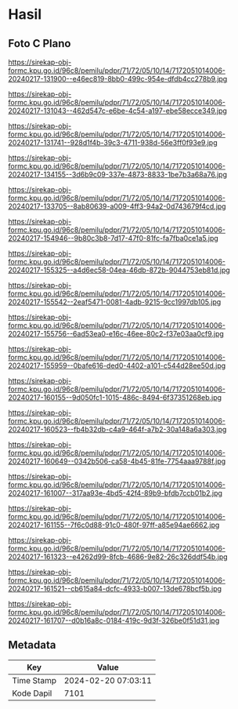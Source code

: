 # Hasil

## Foto C Plano

https://sirekap-obj-formc.kpu.go.id/96c8/pemilu/pdpr/71/72/05/10/14/7172051014006-20240217-131900--e46ec819-8bb0-499c-954e-dfdb4cc278b9.jpg

https://sirekap-obj-formc.kpu.go.id/96c8/pemilu/pdpr/71/72/05/10/14/7172051014006-20240217-131043--462d547c-e6be-4c54-a197-ebe58ecce349.jpg

https://sirekap-obj-formc.kpu.go.id/96c8/pemilu/pdpr/71/72/05/10/14/7172051014006-20240217-131741--928d1f4b-39c3-4711-938d-56e3ff0f93e9.jpg

https://sirekap-obj-formc.kpu.go.id/96c8/pemilu/pdpr/71/72/05/10/14/7172051014006-20240217-134155--3d6b9c09-337e-4873-8833-1be7b3a68a76.jpg

https://sirekap-obj-formc.kpu.go.id/96c8/pemilu/pdpr/71/72/05/10/14/7172051014006-20240217-133705--8ab80639-a009-4ff3-94a2-0d743679f4cd.jpg

https://sirekap-obj-formc.kpu.go.id/96c8/pemilu/pdpr/71/72/05/10/14/7172051014006-20240217-154946--9b80c3b8-7d17-47f0-81fc-fa7fba0ce1a5.jpg

https://sirekap-obj-formc.kpu.go.id/96c8/pemilu/pdpr/71/72/05/10/14/7172051014006-20240217-155325--a4d6ec58-04ea-46db-872b-9044753eb81d.jpg

https://sirekap-obj-formc.kpu.go.id/96c8/pemilu/pdpr/71/72/05/10/14/7172051014006-20240217-155542--2eaf5471-0081-4adb-9215-9cc1997db105.jpg

https://sirekap-obj-formc.kpu.go.id/96c8/pemilu/pdpr/71/72/05/10/14/7172051014006-20240217-155756--6ad53ea0-e16c-46ee-80c2-f37e03aa0cf9.jpg

https://sirekap-obj-formc.kpu.go.id/96c8/pemilu/pdpr/71/72/05/10/14/7172051014006-20240217-155959--0bafe616-ded0-4402-a101-c544d28ee50d.jpg

https://sirekap-obj-formc.kpu.go.id/96c8/pemilu/pdpr/71/72/05/10/14/7172051014006-20240217-160155--9d050fc1-1015-486c-8494-6f37351268eb.jpg

https://sirekap-obj-formc.kpu.go.id/96c8/pemilu/pdpr/71/72/05/10/14/7172051014006-20240217-160523--fb4b32db-c4a9-464f-a7b2-30a148a6a303.jpg

https://sirekap-obj-formc.kpu.go.id/96c8/pemilu/pdpr/71/72/05/10/14/7172051014006-20240217-160649--0342b506-ca58-4b45-81fe-7754aaa9788f.jpg

https://sirekap-obj-formc.kpu.go.id/96c8/pemilu/pdpr/71/72/05/10/14/7172051014006-20240217-161007--317aa93e-4bd5-42f4-89b9-bfdb7ccb01b2.jpg

https://sirekap-obj-formc.kpu.go.id/96c8/pemilu/pdpr/71/72/05/10/14/7172051014006-20240217-161155--7f6c0d88-91c0-480f-97ff-a85e94ae6662.jpg

https://sirekap-obj-formc.kpu.go.id/96c8/pemilu/pdpr/71/72/05/10/14/7172051014006-20240217-161323--e4262d99-8fcb-4686-9e82-26c326ddf54b.jpg

https://sirekap-obj-formc.kpu.go.id/96c8/pemilu/pdpr/71/72/05/10/14/7172051014006-20240217-161521--cb615a84-dcfc-4933-b007-13de678bcf5b.jpg

https://sirekap-obj-formc.kpu.go.id/96c8/pemilu/pdpr/71/72/05/10/14/7172051014006-20240217-161707--d0b16a8c-0184-419c-9d3f-326be0f51d31.jpg


## Metadata

| Key        | Value               |
| ---------- | ------------------- |
| Time Stamp | 2024-02-20 07:03:11 |
| Kode Dapil | 7101                |



